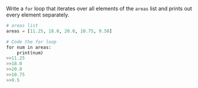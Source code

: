 Write a `for` loop that iterates over all elements of the `areas` list and prints out every element separately.
```Python
# areas list
areas = [11.25, 18.0, 20.0, 10.75, 9.50]

# Code the for loop
for num in areas:
    print(num)
>>11.25 
>>18.0 
>>20.0 
>>10.75 
>>9.5
```

